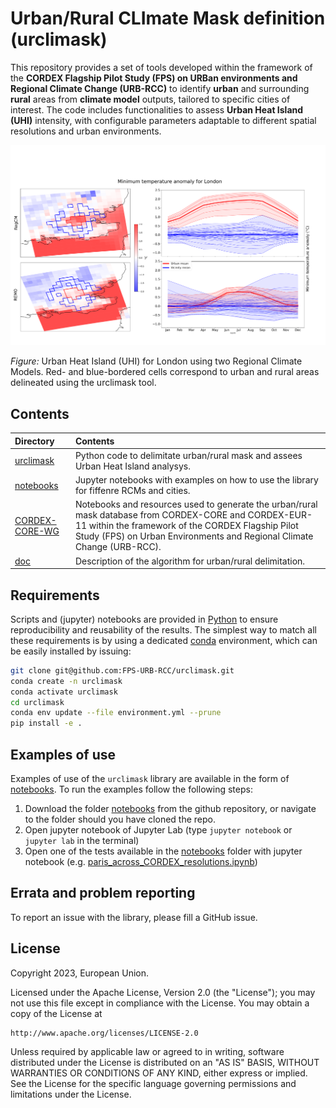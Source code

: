 # Urban/Rural CLImate Mask definition (urclimask)

This repository provides a set of tools developed within the framework of the **CORDEX Flagship Pilot Study (FPS) on URBan environments and Regional Climate Change (URB-RCC)** to identify **urban** and surrounding **rural** areas from **climate model** outputs, tailored to specific cities of interest. The code includes functionalities to assess **Urban Heat Island (UHI)** intensity, with configurable parameters adaptable to different spatial resolutions and urban environments.

![Urban Climate Mask](London_UHI.png)

*Figure:* Urban Heat Island (UHI) for London using two Regional Climate Models. Red- and blue-bordered cells correspond to urban and rural areas delineated using the urclimask tool.

## Contents

| Directory | Contents |
| :-------- | :------- |
|  [urclimask](https://github.com/FPS-URB-RCC/urclimask/tree/main/urclimask) | Python code to delimitate urban/rural mask and assees Urban Heat Island analysys.
|  [notebooks](https://github.com/FPS-URB-RCC/urclimask/tree/main/notebooks) | Jupyter notebooks with examples on how to use the library for fiffenre RCMs and cities.
|  [CORDEX-CORE-WG](https://github.com/FPS-URB-RCC/urclimask/tree/main/CORDEX-CORE-WG) | Notebooks and resources used to generate the urban/rural mask database from CORDEX-CORE and CORDEX-EUR-11 within the framework of the CORDEX Flagship Pilot Study (FPS) on Urban Environments and Regional Climate Change (URB-RCC).
| [doc](https://github.com/FPS-URB-RCC/urclimask/tree/main/doc) | Description of the algorithm for urban/rural delimitation.

## Requirements

Scripts and (jupyter) notebooks are provided in [Python](https://www.python.org/) to ensure reproducibility and reusability of the results. The simplest way to match all these requirements is by using a dedicated [conda](https://docs.conda.io) environment, which can be easily installed by issuing:

```sh
git clone git@github.com:FPS-URB-RCC/urclimask.git
conda create -n urclimask
conda activate urclimask
cd urclimask
conda env update --file environment.yml --prune
pip install -e .
```

## Examples of use

Examples of use of the `urclimask` library are available in the form of [notebooks](https://github.com/FPS-URB-RCC/urclimask/tree/main/notebooks). To run the examples follow the following steps:

1. Download the folder [notebooks]() from the github repository, or navigate to the folder should you have cloned the repo.
2. Open jupyter notebook of Jupyter Lab (type `jupyter notebook` or `jupyter lab`  in the terminal)
3. Open one of the tests available in the [notebooks]() folder with jupyter notebook  (e.g. [paris_across_CORDEX_resolutions.ipynb](https://github.com/FPS-URB-RCC/urclimask/blob/main/notebooks/paris_across_CORDEX_resolutions.ipynb))

## Errata and problem reporting

To report an issue with the library, please fill a GitHub issue.

## License
Copyright 2023, European Union.

Licensed under the Apache License, Version 2.0 (the "License");
you may not use this file except in compliance with the License.
You may obtain a copy of the License at

    http://www.apache.org/licenses/LICENSE-2.0

Unless required by applicable law or agreed to in writing, software
distributed under the License is distributed on an "AS IS" BASIS,
WITHOUT WARRANTIES OR CONDITIONS OF ANY KIND, either express or implied.
See the License for the specific language governing permissions and
limitations under the License.
